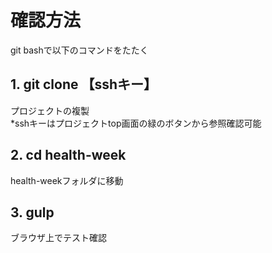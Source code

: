 # 確認方法
git bashで以下のコマンドをたたく

## 1. git clone 【sshキー】
プロジェクトの複製  
*sshキーはプロジェクトtop画面の緑のボタンから参照確認可能

## 2. cd health-week  
health-weekフォルダに移動

## 3. gulp  
ブラウザ上でテスト確認
